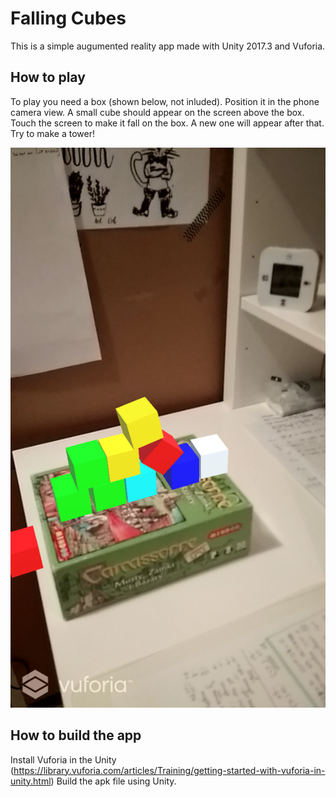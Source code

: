 # Falling Cubes
This is a simple augumented reality app made with Unity 2017.3 and Vuforia.

## How to play
To play you need a box (shown below, not inluded). Position it in the phone camera view. A small cube should appear on the screen above the box. 
Touch the screen to make it fall on the box. A new one will appear after that. Try to make a tower!

![obrazek pudełka](Images/screen1.png?raw=true "Title")

## How to build the app
Install Vuforia in the Unity (https://library.vuforia.com/articles/Training/getting-started-with-vuforia-in-unity.html)
Build the apk file using Unity.
